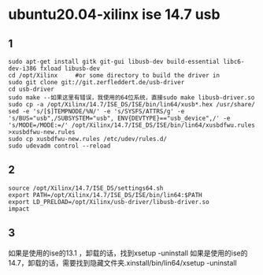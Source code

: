 # ubuntu20.04-xilinx ise 14.7  usb 
## 1 
```
sudo apt-get install gitk git-gui libusb-dev build-essential libc6-dev-i386 fxload libusb-dev
cd /opt/Xilinx     #or some directory to build the driver in
sudo git clone git://git.zerfleddert.de/usb-driver
cd usb-driver
sudo make --如果这里有错误，我使用的64位系统，直接sudo make libusb-driver.so 
sudo cp -a /opt/Xilinx/14.7/ISE_DS/ISE/bin/lin64/xusb*.hex /usr/share/
sed -e 's/[$]TEMPNODE/%N/' -e 's/SYSFS/ATTRS/g' -e 's/BUS="usb",/SUBSYSTEM="usb", ENV{DEVTYPE}=="usb_device",/' -e 's/MODE=/MODE:=/' /opt/Xilinx/14.7/ISE_DS/ISE/bin/lin64/xusbdfwu.rules >xusbdfwu-new.rules
sudo cp xusbdfwu-new.rules /etc/udev/rules.d/
sudo udevadm control --reload
```

## 2 
```
source /opt/Xilinx/14.7/ISE_DS/settings64.sh
export PATH=/opt/Xilinx/14.7/ISE_DS/ISE/bin/lin64:$PATH
export LD_PRELOAD=/opt/Xilinx/usb-driver/libusb-driver.so
impact
```
## 3 
如果是使用的ise的13.1 ，卸载的话，找到xsetup -uninstall
如果是使用的ise的14.7，卸载的话，需要找到隐藏文件夹.xinstall/bin/lin64/xsetup -uninstall
